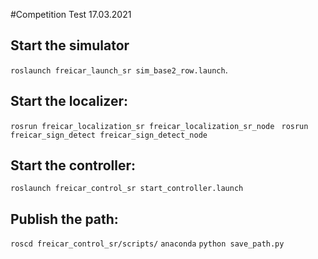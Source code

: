 
#Competition Test 17.03.2021
## Start the simulator
`roslaunch freicar_launch_sr sim_base2_row.launch`.

## Start the localizer:
`rosrun freicar_localization_sr freicar_localization_sr_node `
`rosrun freicar_sign_detect freicar_sign_detect_node `

## Start the controller:
`roslaunch freicar_control_sr start_controller.launch `

## Publish the path:
`roscd freicar_control_sr/scripts/`
`anaconda`
`python save_path.py `

